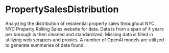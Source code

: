 # PropertySalesDistribution
Analyzing the distribution of residential property sales throughout NYC. NYC Property Rolling Sales website for data. Data is from a span of 4 years per borough is then cleaned and standardized. Missing data is filled in utilizing web scrapers and proxies. A number of OpenAI models are utilized to generate summaries of data found.
